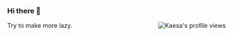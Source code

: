 ### Hi there 👋

[<img src="https://komarev.com/ghpvc/?username=lyrihkaesa" alt="Kaesa's profile views" align="right" />](https://github.com/lyrihkaesa/lyrihkaesa)

Try to make more lazy.
